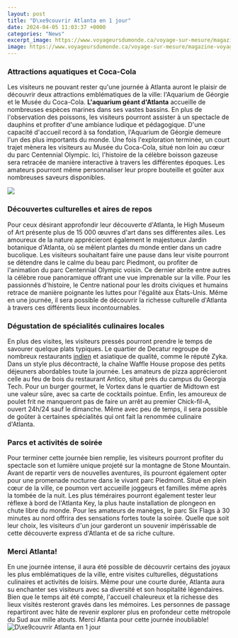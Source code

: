 ```yaml
---
layout: post
title: "D\xe9couvrir Atlanta en 1 jour"
date: 2024-04-05 11:03:37 +0000
categories: "News"
excerpt_image: https://www.voyageursdumonde.ca/voyage-sur-mesure/magazine-voyage/showphoto/1317/0
image: https://www.voyageursdumonde.ca/voyage-sur-mesure/magazine-voyage/showphoto/1317/0
---
```


### Attractions aquatiques et Coca-Cola
Les visiteurs ne pouvant rester qu'une journée à Atlanta auront le plaisir de découvrir deux attractions emblématiques de la ville: l'Aquarium de Géorgie et le Musée du Coca-Cola. **L'aquarium géant d'Atlanta** accueille de nombreuses espèces marines dans ses vastes bassins. En plus de l'observation des poissons, les visiteurs pourront assister à un spectacle de dauphins et profiter d'une ambiance ludique et pédagogique. 
D'une capacité d'accueil record à sa fondation, l'Aquarium de Géorgie demeure l'un des plus importants du monde. Une fois l'exploration terminée, un court trajet mènera les visiteurs au Musée du Coca-Cola, situé non loin au cœur du parc Centennial Olympic. Ici, l'histoire de la célèbre boisson gazeuse sera retracée de manière interactive à travers les différentes époques. Les amateurs pourront même personnaliser leur propre bouteille et goûter aux nombreuses saveurs disponibles.

![](https://res.cloudinary.com/hello-tickets/image/upload/c_limit,f_auto,q_auto,w_1300/v1677824483/fyrlvr99wjohoz24qohb.jpg)
### Découvertes culturelles et aires de repos 
Pour ceux désirant approfondir leur découverte d'Atlanta, le High Museum of Art présente plus de 15 000 œuvres d'art dans ses différentes ailes. Les amoureux de la nature apprécieront également le majestueux Jardin botanique d'Atlanta, où se mêlent plantes du monde entier dans un cadre bucolique. Les visiteurs souhaitant faire une pause dans leur visite pourront se détendre dans le calme du beau parc Piedmont, ou profiter de l'animation du parc Centennial Olympic voisin. 
Ce dernier abrite entre autres la célèbre roue panoramique offrant une vue imprenable sur la ville. Pour les passionnés d'histoire, le Centre national pour les droits civiques et humains retrace de manière poignante les luttes pour l'égalité aux États-Unis. Même en une journée, il sera possible de découvrir la richesse culturelle d'Atlanta à travers ces différents lieux incontournables.
### Dégustation de spécialités culinaires locales
En plus des visites, les visiteurs pressés pourront prendre le temps de savourer quelque plats typiques. Le quartier de Decatur regroupe de nombreux restaurants [indien](https://travelokla.github.io/2023-12-27-la-culture-s-xe9n-xe9galaise/) et asiatique de qualité, comme le réputé Zyka. Dans un style plus décontracté, la chaîne Waffle House propose des petits déjeuners abordables toute la journée. Les amateurs de pizza apprécieront celle au feu de bois du restaurant Antico, situé près du campus du Georgia Tech. 
Pour un burger gourmet, le Vortex dans le quartier de Midtown est une valeur sûre, avec sa carte de cocktails pointue. Enfin, les amoureux de poulet frit ne manqueront pas de faire un arrêt au premier Chick-fil-A, ouvert 24h/24 sauf le dimanche. Même avec peu de temps, il sera possible de goûter à certaines spécialités qui ont fait la renommée culinaire d'Atlanta.
### Parcs et activités de soirée
Pour terminer cette journée bien remplie, les visiteurs pourront profiter du spectacle son et lumière unique projeté sur la montagne de Stone Mountain. Avant de repartir vers de nouvelles aventures, ils pourront également opter pour une promenade nocturne dans le vivant parc Piedmont. Situé en plein cœur de la ville, ce poumon vert accueille joggeurs et familles même après la tombée de la nuit. 
Les plus téméraires pourront également tester leur réflexe à bord de l'Atlanta Key, la plus haute installation de plongeon en chute libre du monde. Pour les amateurs de manèges, le parc Six Flags à 30 minutes au nord offrira des sensations fortes toute la soirée. Quelle que soit leur choix, les visiteurs d'un jour garderont un souvenir impérissable de cette découverte express d'Atlanta et de sa riche culture.
### Merci Atlanta!
En une journée intense, il aura été possible de découvrir certains des joyaux les plus emblématiques de la ville, entre visites culturelles, dégustations culinaires et activités de loisirs. Même pour une courte durée, Atlanta aura su enchanter ses visiteurs avec sa diversité et son hospitalité légendaires. Bien que le temps ait été compté, l'accueil chaleureux et la richesse des lieux visités resteront gravés dans les mémoires. Les personnes de passage repartiront avec hâte de revenir explorer plus en profondeur cette métropole du Sud aux mille atouts. Merci Atlanta pour cette journée inoubliable!
![D\xe9couvrir Atlanta en 1 jour](https://www.voyageursdumonde.ca/voyage-sur-mesure/magazine-voyage/showphoto/1317/0)